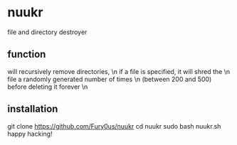 # nuukr
file and directory destroyer
## function
will recursively remove directories, \n
if a file is specified, it will shred the \n
file a randomly generated number of times \n 
(between 200 and 500) before deleting it forever \n
## installation
git clone https://github.com/Fury0us/nuukr
cd nuukr
sudo bash nuukr.sh
happy hacking!
